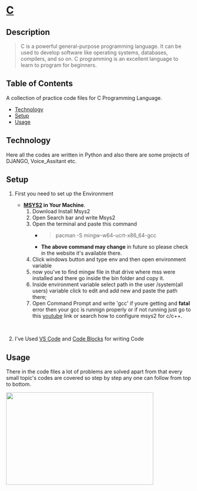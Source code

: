 # **[C](https://www.cprogramming.com/)**

## **Description**

> C is a powerful general-purpose programming language. It can be used to develop software like operating systems, databases, compilers, and so on. C programming is an excellent language to learn to program for beginners.

## **Table of Contents**

A collection of practice code files for C Programming Language.

- [Technology](#technology)
- [Setup](#setup)
- [Usage](#usage)

## **Technology**

Here all the codes are written in Python and also there are some projects of DJANGO, Voice_Assitant etc.

## **Setup**

1. First you need to set up the Environment

   - **[MSYS2](https://www.msys2.org/) in Your Machine**.
     1. Download Install Msys2
     2. Open Search bar and write Msys2
     3. Open the terminal and paste this command
        - > pacman -S mingw-w64-ucrt-x86_64-gcc
        - **The above command may change** in future so please check in the website it's available there.
     4. Click windows button and type env and then open environment variable
     5. now you've to find mingw file in that drive where mss were installed and there go inside the bin folder and copy it.
     6. Inside environment variable select path in the user /system(all users) variable click to edit and add new and paste the path there;
     7. Open Command Prompt and write 'gcc' if youre getting and **fatal** error then your gcc is runnign properly or if not running just go to this [youtube](https://www.youtube.com/results?search_query=how+to+configure+msys2) link or search how to configure msys2 for c/c++.

<br>

2. I've Used [VS Code](https://code.visualstudio.com/) and [Code Blocks](https://www.codeblocks.org/downloads/) for writing Code

## **Usage**

There in the code files a lot of problems are solved apart from that every small topic's codes are covered so step by step any one can follow from top to bottom.

<img src="https://thumbs.dreamstime.com/b/thank-you-message-person-using-laptop-computer-168457246.jpg" width="400" height="250">
